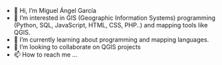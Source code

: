 - 👋 Hi, I’m Miguel Ángel García 
- 👀 I’m interested in GIS (Geographic Information Systems) programming (Python, SQL, JavaScript, HTML, CSS, PHP..) and mapping tools like QGIS.
- 🌱 I’m currently learning about programming and mapping languages.
- 💞️ I’m looking to collaborate on QGIS projects 
- 📫 How to reach me ...

<!---
magarciamartin/magarciamartin is a ✨ special ✨ repository because its `README.md` (this file) appears on your GitHub profile.
You can click the Preview link to take a look at your changes.
--->
